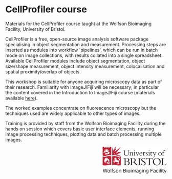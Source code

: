 CellProfiler course
==========================

Materials for the CellProfiler course taught at the Wolfson Bioimaging Facility, University of Bristol.

CellProfiler is a free, open-source image analysis software package specialising in object segmentation and measurement. Processing steps are inserted as modules into workflow 'pipelines', which can be run in batch mode on image collections, with results collated into a single spreadsheet. Available CellProfiler modules include object segmentation, object size/shape measurement, object intensity measurement, colocalisation and spatial proximity/overlap of objects. 

This workshop is suitable for anyone acquiring microscopy data as part of their research. Familiarity with ImageJ/Fiji will be necessary; in particular the content covered in the Introduction to ImageJ/Fiji course (materials available [here](https://github.com/SJCross/ImageJ-Fiji-Level-1-course)). 

The worked examples concentrate on fluorescence microscopy but the techniques used are widely applicable to other types of images.

Training is provided by staff from the Wolfson Bioimaging Facility during the hands on session which covers basic user interface elements, running image processing techniques, plotting data and batch processing multiple images. 

<img src="./Resources/wbif-colour-logo.png" width="200px" align="right">
